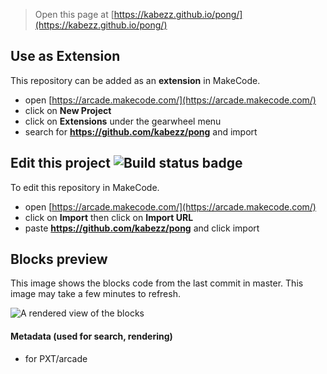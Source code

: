  


> Open this page at [https://kabezz.github.io/pong/](https://kabezz.github.io/pong/)

## Use as Extension

This repository can be added as an **extension** in MakeCode.

* open [https://arcade.makecode.com/](https://arcade.makecode.com/)
* click on **New Project**
* click on **Extensions** under the gearwheel menu
* search for **https://github.com/kabezz/pong** and import

## Edit this project ![Build status badge](https://github.com/kabezz/pong/workflows/MakeCode/badge.svg)

To edit this repository in MakeCode.

* open [https://arcade.makecode.com/](https://arcade.makecode.com/)
* click on **Import** then click on **Import URL**
* paste **https://github.com/kabezz/pong** and click import

## Blocks preview

This image shows the blocks code from the last commit in master.
This image may take a few minutes to refresh.

![A rendered view of the blocks](https://github.com/kabezz/pong/raw/master/.github/makecode/blocks.png)

#### Metadata (used for search, rendering)

* for PXT/arcade
<script src="https://makecode.com/gh-pages-embed.js"></script><script>makeCodeRender("{{ site.makecode.home_url }}", "{{ site.github.owner_name }}/{{ site.github.repository_name }}");</script>
